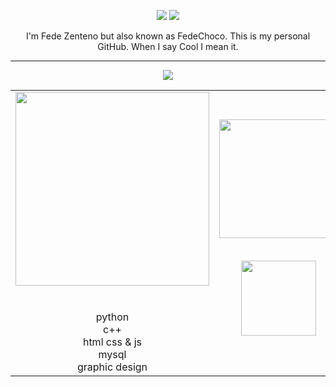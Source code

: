<p align ="center">
  <img src="https://user-images.githubusercontent.com/66924428/202067237-6a5aa51e-d62f-4a75-bfb7-b7728e48de38.png" style="max-width: 100%;">
  <img src="https://user-images.githubusercontent.com/66924428/202061326-8c72800e-d39e-4654-a416-6c7057b40bcd.gif" style="max-width:50%;">
</p>
<p align="center"> I'm Fede Zenteno but also known as FedeChoco. This is my personal GitHub. When I say Cool I mean it.</p>

<hr>
<p align="center">
<img src="https://user-images.githubusercontent.com/66924428/202072969-bc6b750d-1ecd-4e71-b0cc-96139f1716b3.gif">
</p>
<table style="100%" align="center">
      <td align="center">
      <img src="https://user-images.githubusercontent.com/66924428/202071034-8ca98256-a0fc-4b9a-96a6-f9d331f4703c.png" width="310">
      <br/>
        <br/>
        <br/>
        python
        <br/>
        c++
        <br/>
        html css & js
        <br/>
        mysql
        <br/>
        graphic design
       </td>
  
 
<td align="center">
<a href="https://fedechocuh.me">
<img src="https://user-images.githubusercontent.com/66924428/202085946-34369dde-41fc-42ba-94b5-74f0e67a79d5.png" width="190">
<br/>
<br/>


<p align="center">
<img src="https://user-images.githubusercontent.com/66924428/202080764-a6339c29-b73e-432c-b830-773d7c75fd02.gif" width="120">
</a>
</p>
</td>




<td align="center">
<a href="https://www.youtube.com/watch?v=TKfS5zVfGBc">
<img src="https://user-images.githubusercontent.com/66924428/202087080-3137a85f-cdc9-4c6b-9bd1-c20be251c437.png" width="120">
<br/>
<br/>


<p align="center">
<img src="https://user-images.githubusercontent.com/66924428/202087303-8785475f-2078-4e4f-9640-8b2d1e9a5652.gif" width="120">
</a>
</p>
</td>
</table>

